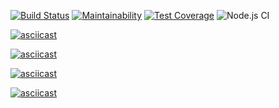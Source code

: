 [![Build Status](https://travis-ci.org/tredoc/frontend-project-lvl2.svg?branch=master)](https://travis-ci.org/tredoc/frontend-project-lvl2)
[![Maintainability](https://api.codeclimate.com/v1/badges/912568e97771bd954341/maintainability)](https://codeclimate.com/github/tredoc/frontend-project-lvl2/maintainability)
[![Test Coverage](https://api.codeclimate.com/v1/badges/912568e97771bd954341/test_coverage)](https://codeclimate.com/github/tredoc/frontend-project-lvl2/test_coverage)
![Node.js CI](https://github.com/tredoc/frontend-project-lvl2/workflows/Node.js%20CI/badge.svg?event=push)

[![asciicast](https://asciinema.org/a/FrEp1hg68Ii2876aHItTFYA7F.svg)](https://asciinema.org/a/FrEp1hg68Ii2876aHItTFYA7F)

[![asciicast](https://asciinema.org/a/m5gct42VgERGKtKN7Rd6KW6Xj.svg)](https://asciinema.org/a/m5gct42VgERGKtKN7Rd6KW6Xj)

[![asciicast](https://asciinema.org/a/faPKpTMXtZPkPa8bha374CW2Z.svg)](https://asciinema.org/a/faPKpTMXtZPkPa8bha374CW2Z)

[![asciicast](https://asciinema.org/a/d8Ix4D0xwPUdnGu3DTXknKslQ.svg)](https://asciinema.org/a/d8Ix4D0xwPUdnGu3DTXknKslQ)